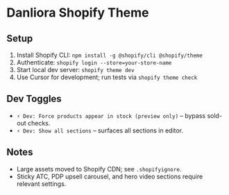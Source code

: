 # Danliora Shopify Theme

## Setup

1. Install Shopify CLI: `npm install -g @shopify/cli @shopify/theme`
2. Authenticate: `shopify login --store=your-store-name`
3. Start local dev server: `shopify theme dev`
4. Use Cursor for development; run tests via `shopify theme check`

## Dev Toggles

- `⚡ Dev: Force products appear in stock (preview only)` – bypass sold-out checks.
- `⚡ Dev: Show all sections` – surfaces all sections in editor.

## Notes

- Large assets moved to Shopify CDN; see `.shopifyignore`.
- Sticky ATC, PDP upsell carousel, and hero video sections require relevant settings.

